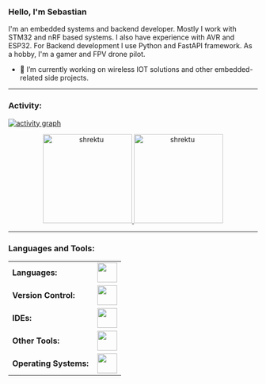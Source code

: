 <link rel="stylesheet" type='text/css' href="https://cdn.jsdelivr.net/gh/devicons/devicon@latest/devicon.min.css" />

### Hello, I'm Sebastian

I'm an embedded systems and backend developer. Mostly I work with STM32 and nRF based systems. I also have experience with AVR and ESP32. For Backend development I use Python and FastAPI framework. As a hobby, I'm a gamer and FPV drone pilot. 


  - 🔭 I’m currently working on wireless IOT solutions and other embedded-related side projects.
    
------
<h3 align="left">Activity:</h3>

[![activity graph](https://github-readme-activity-graph.vercel.app/graph?username=shrektu&bg_color=100f0f&color=4c5e9e&line=4c569e&point=403e41&area=true&hide_border=true)](https://github.com/ashutosh00710/github-readme-activity-graph)

<div align="center">
  <a href="https://github.com/shrektu">
    <img height="180em" src="https://github-readme-stats.vercel.app/api/top-langs?username=shrektu&show_icons=true&locale=en&layout=compact&theme=tokyonight" alt="shrektu"/>
    <img height="180em" src="https://github-readme-stats.vercel.app/api?username=shrektu&show_icons=true&locale=en&layout=compact&theme=tokyonight" alt="shrektu"/>
  </a>
</div>

------
<h3 align="left">Languages and Tools:</h3>
<table>
    <tr>
        <td style="font-weight: bold; padding-right: 10px; vertical-align: center; border: none;">Languages:</td>
        <td><img height="40" src="https://skillicons.dev/icons?i=c,cpp,py"/></td>
    </tr>
    <tr>
        <td style="font-weight: bold; padding-right: 10px; vertical-align: center; border: none;">Version Control:</td>
        <td><img height="40" src="https://skillicons.dev/icons?i=git,github"/></td>
    </tr>
    <tr>
        <td style="font-weight: bold; padding-right: 10px; vertical-align: center; border: none;">IDEs:</td>
        <td><img height="40" src="https://skillicons.dev/icons?i=clion,eclipse,pycharm,vscode,vim"/></td>
    </tr>
    <tr>
        <td style="font-weight: bold; padding-right: 10px; vertical-align: center; border: none;">Other Tools:</td>
        <td><img height="40" src="https://skillicons.dev/icons?i=arduino,cmake,docker,fastapi,nginx,postman,qt,raspberrypi"/></td>
    </tr>
    <tr>
        <td style="font-weight: bold; padding-right: 10px; vertical-align: center; border: none;">Operating Systems:</td>
        <td><img height="40" src="https://skillicons.dev/icons?i=apple,windows,arch,ubuntu"/></td>
    </tr>
</table>
